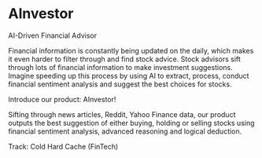 # Alnvestor
AI-Driven Financial Advisor

Financial information is constantly being updated on the daily, which makes it even harder to filter through and find stock advice. Stock advisors sift through lots of financial information to make investment suggestions. Imagine speeding up this process by using AI to extract, process, conduct financial sentiment analysis and suggest the best choices for stocks. 

Introduce our product: AInvestor!

Sifting through news articles, Reddit, Yahoo Finance data, our product outputs the best suggestion of either buying, holding or selling stocks using financial sentiment analysis, advanced reasoning and logical deduction. 

Track: Cold Hard Cache (FinTech)
